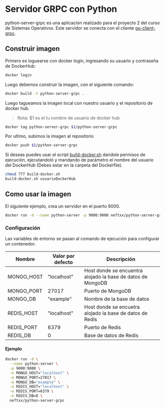 # Servidor GRPC con Python

python-server-grpc es una aplicación realizado para el proyecto 2 del curso de Sistemas Operativos.
Este servidor se conecta con el cliente [go-client-grpc](https://github.com/NeftXx/go-client-grpc).

## Construir imagen

Primero es loguearse con docker login, ingresando su usuario y contraseña de DockerHub:

```bash
docker login
```

Luego debemos construir la imagen, con el siguiente comando:

```bash
docker build -t python-server-grpc .
```

Luego tagueamos la imagen local con nuestro usuario y el repositorio de docker hub.

> Nota: \$1 es el tu nombre de usuario de docker hub

```bash
docker tag python-server-grpc $1/python-server-grpc
```

Por ultimo, subimos la imagen al repositorio

```bash
docker push $1/python-server-grpc
```

Si deseas puedes usar el script [build-docker.sh](build-docker.sh) dandole permisos de ejecución, ejecutandoló y mandando de parámetro el nombre del usuario del DockerHub (Debes estar en la carpeta del Dockerfile).

```bash
chmod 777 build-docker.sh
build-docker.sh usuarioDockerHub
```

## Como usar la imagen

El siguiente ejemplo, crea un servidor en el puerto 9000.

```bash
docker run -d --name python-server -p 9000:9000 neftxx/python-server-grpc
```

### Configuración

Las variables de entorno se pasan al comando de ejecución para configurar un contenedor.

| Nombre     | Valor por defecto | Descripción                                                 |
| ---------- | ----------------- | ----------------------------------------------------------- |
| MONGO_HOST | "localhost"       | Host donde se encuentra alojado la base de datos de MongoDB |
| MONGO_PORT | 27017             | Puerto de MongoDB                                           |
| MONGO_DB   | "example"         | Nombre de la base de datos                                  |
| REDIS_HOST | "localhost"       | Host donde se encuetra alojado la base de datos de Redis    |
| REDIS_PORT | 6379              | Puerto de Redis                                             |
| REDIS_DB   | 0                 | Base de datos de Redis                                      |

#### Ejemplo

```bash
docker run -d \
  --name python-server \
  -p 9000:9000 \
  -e MONGO_HOST="localhost" \
  -e MONGO_PORT=27017 \
  -e MONGO_DB="example" \
  -e REDIS_HOST="localhost" \
  -e REDIS_PORT=6379 \
  -e REDIS_DB=0 \
  neftxx/python-server-grpc
```

